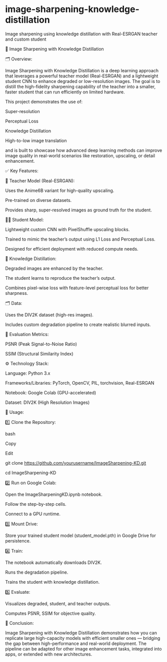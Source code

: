 # image-sharpening-knowledge-distillation
Image sharpening using knowledge distillation with Real-ESRGAN teacher and custom student

📌 Image Sharpening with Knowledge Distillation

🗂️ Overview:

Image Sharpening with Knowledge Distillation is a deep learning approach that leverages a powerful teacher model (Real-ESRGAN) and a lightweight student CNN to enhance degraded or low-resolution images. The goal is to distill the high-fidelity sharpening capability of the teacher into a smaller, faster student that can run efficiently on limited hardware.

This project demonstrates the use of:

Super-resolution

Perceptual Loss

Knowledge Distillation

High-to-low image translation

and is built to showcase how advanced deep learning methods can improve image quality in real-world scenarios like restoration, upscaling, or detail enhancement.

✅ Key Features:

🔬 Teacher Model (Real-ESRGAN):

Uses the Anime6B variant for high-quality upscaling.

Pre-trained on diverse datasets.

Provides sharp, super-resolved images as ground truth for the student.

👨‍🎓 Student Model:

Lightweight custom CNN with PixelShuffle upscaling blocks.

Trained to mimic the teacher’s output using L1 Loss and Perceptual Loss.

Designed for efficient deployment with reduced compute needs.

🔁 Knowledge Distillation:

Degraded images are enhanced by the teacher.

The student learns to reproduce the teacher’s output.

Combines pixel-wise loss with feature-level perceptual loss for better sharpness.

🗂️ Data:

Uses the DIV2K dataset (high-res images).

Includes custom degradation pipeline to create realistic blurred inputs.

📏 Evaluation Metrics:

PSNR (Peak Signal-to-Noise Ratio)

SSIM (Structural Similarity Index)

⚙️ Technology Stack:

Language: Python 3.x

Frameworks/Libraries: PyTorch, OpenCV, PIL, torchvision, Real-ESRGAN

Notebook: Google Colab (GPU-accelerated)

Dataset: DIV2K (High Resolution Images)

🚀 Usage:

1️⃣ Clone the Repository:

bash

Copy

Edit

git clone https://github.com/yourusername/ImageSharpening-KD.git

cd ImageSharpening-KD

2️⃣ Run on Google Colab:

Open the ImageSharpeningKD.ipynb notebook.

Follow the step-by-step cells.

Connect to a GPU runtime.

3️⃣ Mount Drive:

Store your trained student model (student_model.pth) in Google Drive for persistence.

4️⃣ Train:

The notebook automatically downloads DIV2K.

Runs the degradation pipeline.

Trains the student with knowledge distillation.

5️⃣ Evaluate:

Visualizes degraded, student, and teacher outputs.

Computes PSNR, SSIM for objective quality.

🎯 Conclusion:

Image Sharpening with Knowledge Distillation demonstrates how you can replicate large high-capacity models with efficient smaller ones — bridging the gap between high-performance and real-world deployment.
The pipeline can be adapted for other image enhancement tasks, integrated into apps, or extended with new architectures.
